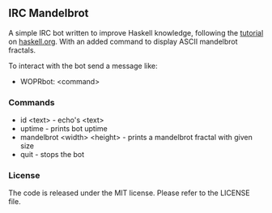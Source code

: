 ## IRC Mandelbrot
A simple IRC bot written to improve Haskell knowledge, following the [tutorial][1] on [haskell.org][2].
With an added command to display ASCII mandelbrot fractals.

[1]: http://www.haskell.org/haskellwiki/Roll_your_own_IRC_bot/
[2]: http://www.haskell.org/

To interact with the bot send a message like:
* WOPRbot: &lt;command&gt;

### Commands
* id &lt;text&gt; - echo's &lt;text&gt;
* uptime - prints bot uptime
* mandelbrot &lt;width&gt; &lt;height&gt; - prints a mandelbrot fractal with given size
* quit - stops the bot

### License
The code is released under the MIT license. Please refer to the LICENSE file.

